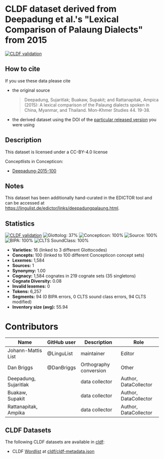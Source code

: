 # CLDF dataset derived from Deepadung et al.'s "Lexical Comparison of Palaung Dialects" from 2015

[![CLDF validation](https://github.com/lexibank/deepadungpalaung/workflows/CLDF-validation/badge.svg)](https://github.com/lexibank/deepadungpalaung/actions?query=workflow%3ACLDF-validation)

## How to cite

If you use these data please cite
- the original source
  > Deepadung, Sujaritlak; Buakaw, Supakit; and Rattanapitak, Ampica (2015): A lexical comparison of the Palaung dialects spoken in China, Myanmar, and Thailand. Mon-Khmer Studies 44. 19-38.
- the derived dataset using the DOI of the [particular released version](../../releases/) you were using

## Description


This dataset is licensed under a CC-BY-4.0 license


Conceptlists in Concepticon:
- [Deepadung-2015-100](https://concepticon.clld.org/contributions/Deepadung-2015-100)
## Notes

This dataset has been additionally hand-curated in the EDICTOR tool and can be accessed at https://lingulist.de/edictor/links/deepadungpalaung.html. 



## Statistics


[![CLDF validation](https://github.com/lexibank/deepadungpalaung/workflows/CLDF-validation/badge.svg)](https://github.com/lexibank/deepadungpalaung/actions?query=workflow%3ACLDF-validation)
![Glottolog: 37%](https://img.shields.io/badge/Glottolog-37%25-red.svg "Glottolog: 37%")
![Concepticon: 100%](https://img.shields.io/badge/Concepticon-100%25-brightgreen.svg "Concepticon: 100%")
![Source: 100%](https://img.shields.io/badge/Source-100%25-brightgreen.svg "Source: 100%")
![BIPA: 100%](https://img.shields.io/badge/BIPA-100%25-brightgreen.svg "BIPA: 100%")
![CLTS SoundClass: 100%](https://img.shields.io/badge/CLTS%20SoundClass-100%25-brightgreen.svg "CLTS SoundClass: 100%")

- **Varieties:** 16 (linked to 3 different Glottocodes)
- **Concepts:** 100 (linked to 100 different Concepticon concept sets)
- **Lexemes:** 1,584
- **Sources:** 1
- **Synonymy:** 1.00
- **Cognacy:** 1,584 cognates in 219 cognate sets (35 singletons)
- **Cognate Diversity:** 0.08
- **Invalid lexemes:** 0
- **Tokens:** 6,257
- **Segments:** 94 (0 BIPA errors, 0 CLTS sound class errors, 94 CLTS modified)
- **Inventory size (avg):** 55.94

# Contributors

Name | GitHub user | Description | Role
--- | --- | --- | ---
Johann-Mattis List | @LinguList | maintainer | Editor
Dan Briggs | @DanBriggs | Orthography conversion | Other
Deepadung, Sujaritlak | | data collector | Author, DataCollector
Buakaw, Supakit | | data collector | Author, DataCollector
Rattanapitak, Ampika | | data collector | Author, DataCollector




## CLDF Datasets

The following CLDF datasets are available in [cldf](cldf):

- CLDF [Wordlist](https://github.com/cldf/cldf/tree/master/modules/Wordlist) at [cldf/cldf-metadata.json](cldf/cldf-metadata.json)